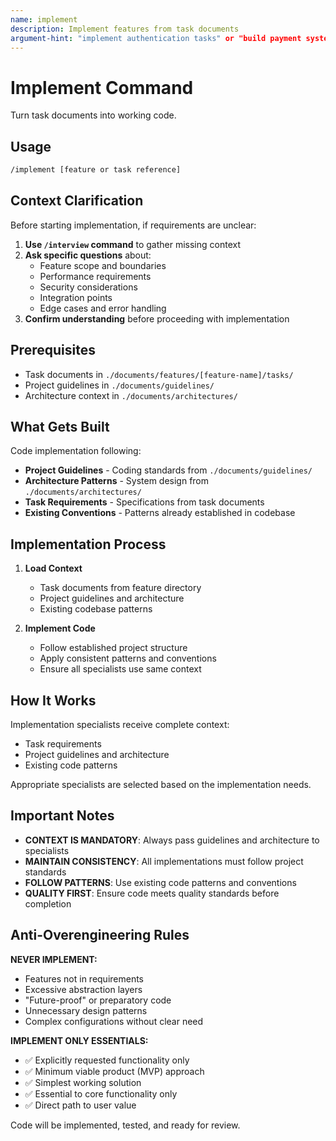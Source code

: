 ```yaml
---
name: implement
description: Implement features from task documents
argument-hint: "implement authentication tasks" or "build payment system"
---
```


# Implement Command

Turn task documents into working code.

## Usage

```bash
/implement [feature or task reference]
```

## Context Clarification

Before starting implementation, if requirements are unclear:

1. **Use `/interview` command** to gather missing context
2. **Ask specific questions** about:
   - Feature scope and boundaries
   - Performance requirements
   - Security considerations
   - Integration points
   - Edge cases and error handling
3. **Confirm understanding** before proceeding with implementation

## Prerequisites

- Task documents in `./documents/features/[feature-name]/tasks/`
- Project guidelines in `./documents/guidelines/`
- Architecture context in `./documents/architectures/`

## What Gets Built

Code implementation following:

- **Project Guidelines** - Coding standards from `./documents/guidelines/`
- **Architecture Patterns** - System design from `./documents/architectures/`
- **Task Requirements** - Specifications from task documents
- **Existing Conventions** - Patterns already established in codebase

## Implementation Process

1. **Load Context**
   - Task documents from feature directory
   - Project guidelines and architecture
   - Existing codebase patterns

2. **Implement Code**
   - Follow established project structure
   - Apply consistent patterns and conventions
   - Ensure all specialists use same context

## How It Works

Implementation specialists receive complete context:

- Task requirements
- Project guidelines and architecture
- Existing code patterns

Appropriate specialists are selected based on the implementation needs.

## Important Notes

- **CONTEXT IS MANDATORY**: Always pass guidelines and architecture to specialists
- **MAINTAIN CONSISTENCY**: All implementations must follow project standards
- **FOLLOW PATTERNS**: Use existing code patterns and conventions
- **QUALITY FIRST**: Ensure code meets quality standards before completion

## Anti-Overengineering Rules

**NEVER IMPLEMENT:**

- Features not in requirements
- Excessive abstraction layers
- "Future-proof" or preparatory code
- Unnecessary design patterns
- Complex configurations without clear need

**IMPLEMENT ONLY ESSENTIALS:**

- ✅ Explicitly requested functionality only
- ✅ Minimum viable product (MVP) approach
- ✅ Simplest working solution
- ✅ Essential to core functionality only
- ✅ Direct path to user value

Code will be implemented, tested, and ready for review.
